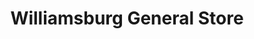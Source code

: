 ---
title: "Williamsburg General Store"
url: /williamsburg/williamsburg-general-store/
shop: general
---